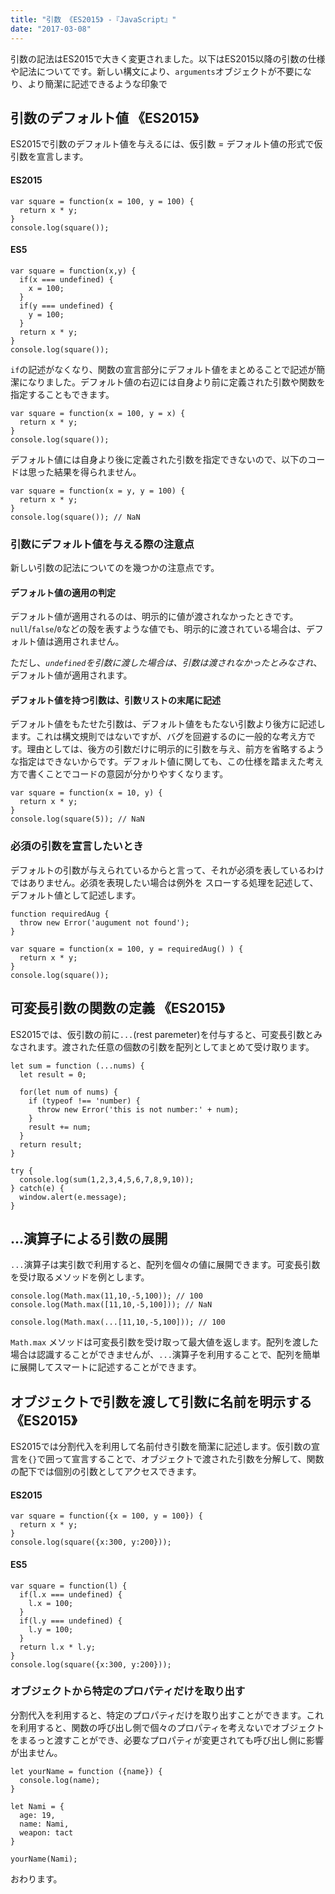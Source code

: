 ```yaml
---
title: "引数 《ES2015》 -『JavaScript』"
date: "2017-03-08"
---
```


引数の記法はES2015で大きく変更されました。以下はES2015以降の引数の仕様や記法についてです。新しい構文により、`arguments`オブジェクトが不要になり、より簡潔に記述できるような印象で

## 引数のデフォルト値 《ES2015》

ES2015で引数のデフォルト値を与えるには、仮引数 = デフォルト値の形式で仮引数を宣言します。

#### ES2015

```
var square = function(x = 100, y = 100) {
  return x * y;
}
console.log(square());

```

#### ES5

```
var square = function(x,y) {
  if(x === undefined) {
    x = 100;
  }
  if(y === undefined) {
    y = 100;
  }
  return x * y;
}
console.log(square());

```

`if`の記述がなくなり、関数の宣言部分にデフォルト値をまとめることで記述が簡潔になりました。デフォルト値の右辺には自身より前に定義された引数や関数を指定することもできます。

```
var square = function(x = 100, y = x) {
  return x * y;
}
console.log(square());

```

デフォルト値には自身より後に定義された引数を指定できないので、以下のコードは思った結果を得られません。

```
var square = function(x = y, y = 100) {
  return x * y;
}
console.log(square()); // NaN

```

### 引数にデフォルト値を与える際の注意点

新しい引数の記法についてのを幾つかの注意点です。

#### デフォルト値の適用の判定

デフォルト値が適用されるのは、明示的に値が渡されなかったときです。`null`/`false`/`0`などの殻を表すような値でも、明示的に渡されている場合は、デフォルト値は適用されません。

ただし、_`undefined`を引数に渡した場合は、引数は渡されなかったとみなされ_、デフォルト値が適用されます。

#### デフォルト値を持つ引数は、引数リストの末尾に記述

デフォルト値をもたせた引数は、デフォルト値をもたない引数より後方に記述します。これは構文規則ではないですが、バグを回避するのに一般的な考え方です。理由としては、後方の引数だけに明示的に引数を与え、前方を省略するような指定はできないからです。デフォルト値に関しても、この仕様を踏まえた考え方で書くことでコードの意図が分かりやすくなります。

```
var square = function(x = 10, y) {
  return x * y;
}
console.log(square(5)); // NaN

```

### 必須の引数を宣言したいとき

デフォルトの引数が与えられているからと言って、それが必須を表しているわけではありません。必須を表現したい場合は例外を スローする処理を記述して、デフォルト値として記述します。

```
function requiredAug {
  throw new Error('augument not found');
}

var square = function(x = 100, y = requiredAug() ) {
  return x * y;
}
console.log(square());

```

## 可変長引数の関数の定義 《ES2015》

ES2015では、仮引数の前に`...`(rest paremeter)を付与すると、可変長引数とみなされます。渡された任意の個数の引数を配列としてまとめて受け取ります。

```
let sum = function (...nums) {
  let result = 0;

  for(let num of nums) {
    if (typeof !== 'number) {
      throw new Error('this is not number:' + num);
    }
    result += num;
  }
  return result;
}

try {
  console.log(sum(1,2,3,4,5,6,7,8,9,10));
} catch(e) {
  window.alert(e.message);
}

```

## ...演算子による引数の展開

`...`演算子は実引数で利用すると、配列を個々の値に展開できます。可変長引数を受け取るメソッドを例とします。

```
console.log(Math.max(11,10,-5,100)); // 100
console.log(Math.max([11,10,-5,100])); // NaN

console.log(Math.max(...[11,10,-5,100])); // 100

```

`Math.max` メソッドは可変長引数を受け取って最大値を返します。配列を渡した場合は認識することができませんが、`...`演算子を利用することで、配列を簡単に展開してスマートに記述することができます。

## オブジェクトで引数を渡して引数に名前を明示する 《ES2015》

ES2015では分割代入を利用して名前付き引数を簡潔に記述します。仮引数の宣言を`{}`で囲って宣言することで、オブジェクトで渡された引数を分解して、関数の配下では個別の引数としてアクセスできます。

#### ES2015

```
var square = function({x = 100, y = 100}) {
  return x * y;
}
console.log(square({x:300, y:200}));

```

#### ES5

```
var square = function(l) {
  if(l.x === undefined) {
    l.x = 100;
  }
  if(l.y === undefined) {
    l.y = 100;
  }
  return l.x * l.y;
}
console.log(square({x:300, y:200}));

```

### オブジェクトから特定のプロパティだけを取り出す

分割代入を利用すると、特定のプロパティだけを取り出すことができます。これを利用すると、関数の呼び出し側で個々のプロパティを考えないでオブジェクトをまるっと渡すことができ、必要なプロパティが変更されても呼び出し側に影響が出ません。

```
let yourName = function ({name}) {
  console.log(name);
}

let Nami = {
  age: 19,
  name: Nami,
  weapon: tact
}

yourName(Nami);

```

おわります。
